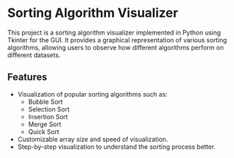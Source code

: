 # Sorting Algorithm Visualizer

This project is a sorting algorithm visualizer implemented in Python using Tkinter for the GUI. It provides a graphical representation of various sorting algorithms, allowing users to observe how different algorithms perform on different datasets.

## Features

- Visualization of popular sorting algorithms such as:
  - Bubble Sort
  - Selection Sort
  - Insertion Sort
  - Merge Sort
  - Quick Sort
- Customizable array size and speed of visualization.
- Step-by-step visualization to understand the sorting process better.
